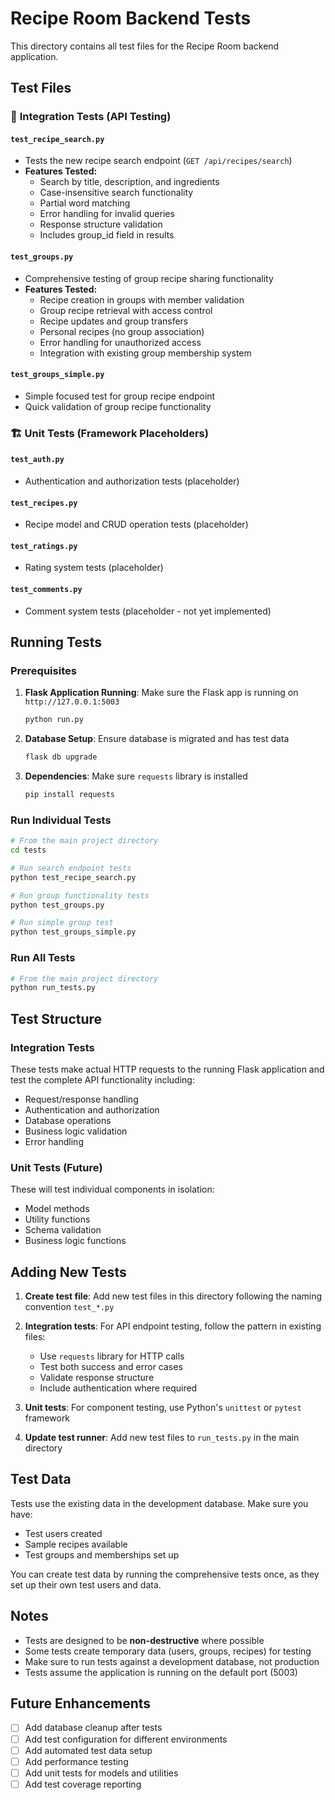 # Recipe Room Backend Tests

This directory contains all test files for the Recipe Room backend application.

## Test Files

### 📝 **Integration Tests (API Testing)**

#### `test_recipe_search.py`
- Tests the new recipe search endpoint (`GET /api/recipes/search`)
- **Features Tested:**
  - Search by title, description, and ingredients
  - Case-insensitive search functionality
  - Partial word matching
  - Error handling for invalid queries
  - Response structure validation
  - Includes group_id field in results

#### `test_groups.py`
- Comprehensive testing of group recipe sharing functionality
- **Features Tested:**
  - Recipe creation in groups with member validation
  - Group recipe retrieval with access control
  - Recipe updates and group transfers
  - Personal recipes (no group association)
  - Error handling for unauthorized access
  - Integration with existing group membership system

#### `test_groups_simple.py`
- Simple focused test for group recipe endpoint
- Quick validation of group recipe functionality

### 🏗️ **Unit Tests (Framework Placeholders)**

#### `test_auth.py`
- Authentication and authorization tests (placeholder)

#### `test_recipes.py`
- Recipe model and CRUD operation tests (placeholder)

#### `test_ratings.py`
- Rating system tests (placeholder)

#### `test_comments.py`
- Comment system tests (placeholder - not yet implemented)

## Running Tests

### Prerequisites
1. **Flask Application Running**: Make sure the Flask app is running on `http://127.0.0.1:5003`
   ```bash
   python run.py
   ```

2. **Database Setup**: Ensure database is migrated and has test data
   ```bash
   flask db upgrade
   ```

3. **Dependencies**: Make sure `requests` library is installed
   ```bash
   pip install requests
   ```

### Run Individual Tests
```bash
# From the main project directory
cd tests

# Run search endpoint tests
python test_recipe_search.py

# Run group functionality tests
python test_groups.py

# Run simple group test
python test_groups_simple.py
```

### Run All Tests
```bash
# From the main project directory
python run_tests.py
```

## Test Structure

### Integration Tests
These tests make actual HTTP requests to the running Flask application and test the complete API functionality including:
- Request/response handling
- Authentication and authorization
- Database operations
- Business logic validation
- Error handling

### Unit Tests (Future)
These will test individual components in isolation:
- Model methods
- Utility functions
- Schema validation
- Business logic functions

## Adding New Tests

1. **Create test file**: Add new test files in this directory following the naming convention `test_*.py`

2. **Integration tests**: For API endpoint testing, follow the pattern in existing files:
   - Use `requests` library for HTTP calls
   - Test both success and error cases
   - Validate response structure
   - Include authentication where required

3. **Unit tests**: For component testing, use Python's `unittest` or `pytest` framework

4. **Update test runner**: Add new test files to `run_tests.py` in the main directory

## Test Data

Tests use the existing data in the development database. Make sure you have:
- Test users created
- Sample recipes available
- Test groups and memberships set up

You can create test data by running the comprehensive tests once, as they set up their own test users and data.

## Notes

- Tests are designed to be **non-destructive** where possible
- Some tests create temporary data (users, groups, recipes) for testing
- Make sure to run tests against a development database, not production
- Tests assume the application is running on the default port (5003)

## Future Enhancements

- [ ] Add database cleanup after tests
- [ ] Add test configuration for different environments
- [ ] Add automated test data setup
- [ ] Add performance testing
- [ ] Add unit tests for models and utilities
- [ ] Add test coverage reporting
